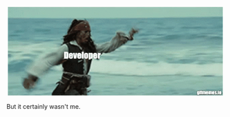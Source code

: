 <!-- Header -->
<p align="center">
    <img src='https://github.com/s1ma82/s1ma82/blob/main/src/developer-recruiters.gif'/>
</p>

But it certainly wasn't me.
<!-- About me -->

<!-- Еechnologies -->

<!-- Projects -->

<!-- Возьмите не работу -->
